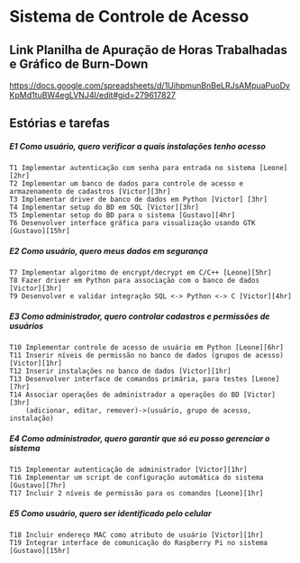 # Sistema de Controle de Acesso

## Link Planilha de Apuração de Horas Trabalhadas e Gráfico de Burn-Down
https://docs.google.com/spreadsheets/d/1UihpmunBnBeLRJsAMpuaPuoDvKpMd1tuBW4egLVNJ4I/edit#gid=279617827

## Estórias e tarefas

##### E1 Como usuário, quero verificar a quais instalações tenho acesso
	T1 Implementar autenticação com senha para entrada no sistema [Leone][2hr]	
	T2 Implementar um banco de dados para controle de acesso e armazenamento de cadastros [Victor][3hr]	
	T3 Implementar driver de banco de dados em Python [Victor] [3hr]
	T4 Implementar setup do BD em SQL [Victor][3hr]	
	T5 Implementar setup do BD para o sistema [Gustavo][4hr]
	T6 Desenvolver interface gráfica para visualização usando GTK [Gustavo][15hr]

##### E2 Como usuário, quero meus dados em segurança
	T7 Implementar algoritmo de encrypt/decrypt em C/C++ [Leone][5hr]
	T8 Fazer driver em Python para associação com o banco de dados [Victor][3hr]
	T9 Desenvolver e validar integração SQL <-> Python <-> C [Victor][4hr]

##### E3 Como administrador, quero controlar cadastros e permissões de usuários
	T10 Implementar controle de acesso de usuário em Python [Leone][6hr]
	T11 Inserir níveis de permissão no banco de dados (grupos de acesso) [Victor][1hr]	
	T12 Inserir instalações no banco de dados [Victor][1hr]
	T13 Desenvolver interface de comandos primária, para testes [Leone][7hr]
	T14 Associar operações de administrador a operações do BD [Victor][3hr]
		(adicionar, editar, remover)->(usuário, grupo de acesso, instalação)

##### E4 Como administrador, quero garantir que só eu posso gerenciar o sistema
	T15 Implementar autenticação de administrador [Victor][1hr]
	T16 Implementar um script de configuração automática do sistema [Gustavo][7hr]
	T17 Incluir 2 níveis de permissão para os comandos [Leone][1hr]
	
##### E5 Como usuário, quero ser identificado pelo celular
	T18 Incluir endereço MAC como atributo de usuário [Victor][1hr]
	T19 Integrar interface de comunicação do Raspberry Pi no sistema [Gustavo][15hr]
